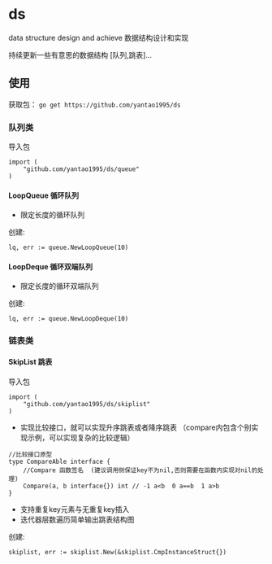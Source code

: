 # ds
data structure design and achieve
数据结构设计和实现 

持续更新一些有意思的数据结构  [队列,跳表]...

## 使用
获取包：
`go get https://github.com/yantao1995/ds`

### 队列类

导入包

```
import (
	"github.com/yantao1995/ds/queue"
)
```

#### LoopQueue 循环队列

- 限定长度的循环队列

创建: 

```
lq, err := queue.NewLoopQueue(10)
```

#### LoopDeque 循环双端队列

- 限定长度的循环双端队列

创建: 
```
lq, err := queue.NewLoopDeque(10)
```

### 链表类

#### SkipList 跳表  

导入包

```
import (
	"github.com/yantao1995/ds/skiplist"
)
```

- 实现比较接口，就可以实现升序跳表或者降序跳表 （compare内包含个别实现示例，可以实现复杂的比较逻辑）
```
//比较接口原型
type CompareAble interface {
	//Compare 函数签名  (建议调用侧保证key不为nil,否则需要在函数内实现对nil的处理)
	Compare(a, b interface{}) int // -1 a<b  0 a==b  1 a>b
}
```
- 支持重复key元素与无重复key插入  
- 迭代器层数遍历简单输出跳表结构图

创建:  
```
skiplist, err := skiplist.New(&skiplist.CmpInstanceStruct{})
``` 
